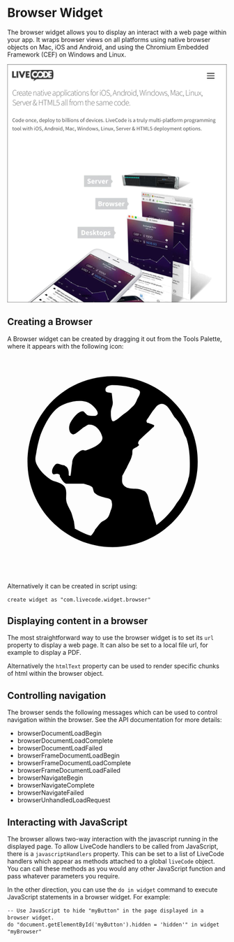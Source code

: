 # Browser Widget
The browser widget allows you to display an interact with a web page 
within your app. It wraps browser views on all platforms using native 
browser objects on Mac, iOS and Android, and using the Chromium Embedded Framework (CEF) on Windows and Linux.

![Browser widget](images/browser.png)

## Creating a Browser
A Browser widget can be created by dragging it out from the Tools
Palette, where it appears with the following icon:

<svg viewBox="0 0 25 25" style="display:block;margin:auto" width="auto" height="50">
  <path d="M21.7,12c0,5.4-4.4,9.7-9.7,9.7S2.3,17.4,2.3,12S6.6,2.3,12,2.3S21.7,6.6,21.7,12z M11.9,16.6c0-0.2-0.1-0.3-0.3-0.4  C11,16,10.4,16,9.9,15.5c-0.1-0.2-0.1-0.4-0.2-0.6c-0.2-0.2-0.7-0.3-1-0.4c-0.4,0-0.8,0-1.3,0c-0.2,0-0.5,0-0.7,0  c-0.3-0.1-0.5-0.5-0.7-0.8C6,13.6,6,13.4,5.8,13.4c-0.2-0.1-0.4,0.1-0.6,0c-0.1-0.1-0.1-0.2-0.1-0.3c0-0.3,0.2-0.6,0.4-0.8  c0.3-0.2,0.6,0.1,0.9,0.1c0.1,0,0.1,0,0.2,0.1C6.9,12.6,7,13,7,13.3c0,0.1,0,0.2,0,0.2c0,0.1,0.1,0.1,0.2,0.1c0.1-0.5,0.1-1,0.2-1.5  c0-0.6,0.6-1.2,1.1-1.4c0.2-0.1,0.3,0.1,0.5,0c0.6-0.2,2.1-0.8,1.8-1.6C10.6,8.4,10,7.7,9.2,7.8C9,7.9,8.9,8,8.7,8.1  C8.4,8.3,7.8,8.9,7.5,8.9C7,8.8,7,8.1,7.1,7.8c0.1-0.4,1-1.7,1.6-1.5C8.8,6.4,9,6.6,9.1,6.7c0.2,0.1,0.5,0.1,0.8,0.1  c0.1,0,0.2,0,0.3-0.1c0.1-0.1,0.1-0.1,0.1-0.2c0-0.3-0.3-0.6-0.5-0.8C9.6,5.5,9.3,5.3,9,5.2C8,4.9,6.4,5.3,5.6,6  C4.8,6.7,4.2,7.9,3.8,8.9C3.6,9.5,3.4,10.3,3.3,11c-0.1,0.5-0.2,0.9,0.1,1.4C3.7,13,4.3,13.6,4.9,14c0.4,0.3,1.2,0.3,1.6,0.8  c0.3,0.4,0.2,0.9,0.2,1.4c0,0.6,0.4,1.1,0.6,1.6c0.1,0.3,0.2,0.7,0.3,1c0,0.1,0.1,0.7,0.1,0.8c0.6,0.3,1.1,0.6,1.8,0.8  c0.1,0,0.5-0.6,0.5-0.7c0.3-0.3,0.5-0.7,0.8-0.9c0.2-0.1,0.4-0.2,0.6-0.4c0.2-0.2,0.3-0.6,0.4-0.9C11.9,17.3,12,16.9,11.9,16.6z   M12.1,7.4c0.1,0,0.2-0.1,0.4-0.2c0.3-0.2,0.6-0.5,0.9-0.7c0.3-0.2,0.6-0.5,0.8-0.7c0.3-0.2,0.5-0.6,0.6-0.9  c0.1-0.2,0.4-0.6,0.3-0.9c-0.1-0.2-0.6-0.3-0.8-0.4c-0.8-0.2-1.5-0.3-2.3-0.3c-0.3,0-0.7,0.1-0.8,0.4c-0.1,0.5,0.3,0.4,0.7,0.5  c0,0,0.1,0.8,0.1,0.9c0.1,0.5-0.2,0.8-0.2,1.3c0,0.3,0,0.8,0.2,1C12,7.4,12.1,7.4,12.1,7.4z M20.5,14.4c0.1-0.2,0.1-0.5,0.2-0.7  c0.1-0.5,0.1-1,0.1-1.5c0-1-0.1-2-0.4-2.9C20.2,9,20.1,8.7,20,8.4c-0.2-0.5-0.5-1-0.9-1.4c-0.4-0.5-0.9-1.9-1.8-1.5  c-0.3,0.1-0.5,0.5-0.7,0.7c-0.2,0.3-0.4,0.6-0.6,0.9c-0.1,0.1-0.2,0.3-0.1,0.4c0,0.1,0.1,0.1,0.2,0.1c0.2,0.1,0.3,0.1,0.5,0.2  c0.1,0,0.2,0.1,0.1,0.2c0,0,0,0.1-0.1,0.1c-0.5,0.5-1,0.9-1.5,1.4c-0.1,0.1-0.2,0.3-0.2,0.4c0,0.1,0.1,0.1,0.1,0.2  c0,0.1-0.1,0.1-0.2,0.2c-0.2,0.1-0.4,0.2-0.5,0.3c-0.1,0.2,0,0.5-0.1,0.7c-0.1,0.5-0.4,0.9-0.6,1.4c-0.2,0.3-0.3,0.6-0.5,0.9  c0,0.4-0.1,0.7,0.1,1c0.5,0.7,1.4,0.3,2.1,0.6c0.2,0.1,0.4,0.1,0.5,0.3c0.3,0.3,0.3,0.8,0.4,1.1c0.1,0.4,0.2,0.8,0.4,1.2  c0.1,0.5,0.3,1,0.4,1.4c0.9-0.7,1.7-1.5,2.3-2.5C19.9,16,20.2,15.2,20.5,14.4z" />
</svg>


Alternatively it can be created in script using:

	create widget as "com.livecode.widget.browser"

## Displaying content in a browser

The most straightforward way to use the browser widget is to set its 
`url` property to display a web page. It can also be set to a local file 
url, for example to display a PDF.

Alternatively the `htmlText` property can be used to render specific 
chunks of html within the browser object. 

## Controlling navigation
The browser sends the following messages which can be used to control navigation within the browser. See the API documentation for more details:
* browserDocumentLoadBegin
* browserDocumentLoadComplete
* browserDocumentLoadFailed
* browserFrameDocumentLoadBegin
* browserFrameDocumentLoadComplete
* browserFrameDocumentLoadFailed
* browserNavigateBegin
* browserNavigateComplete
* browserNavigateFailed
* browserUnhandledLoadRequest

## Interacting with JavaScript
The browser allows two-way interaction with the javascript running in 
the displayed page. To allow LiveCode handlers to be called from 
JavaScript, there is a `javascriptHandlers` property. This can be set to
a list of LiveCode handlers which appear as methods attached to a global 
`liveCode` object. You can call these methods as you would any other 
JavaScript function and pass whatever parameters you require.

In the other direction, you can use the `do in widget` command to 
execute JavaScript statements in a browser widget. For example:

	-- Use JavaScript to hide "myButton" in the page displayed in a browser widget.
	do "document.getElementById('myButton').hidden = 'hidden'" in widget "myBrowser"